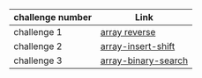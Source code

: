| challenge number | Link                                                                                                    |
|------------------|---------------------------------------------------------------------------------------------------------|
| challenge 1      | [array reverse](https://github.com/Ahmad-Khaled-Zaid/data-structures-and-algorithms-python/pull/4)      |
| challenge 2      | [array-insert-shift](https://github.com/Ahmad-Khaled-Zaid/data-structures-and-algorithms-python/pull/7) |
| challenge 3      | [array-binary-search](https://github.com/Ahmad-Khaled-Zaid/data-structures-and-algorithms-python/pull/8) |
